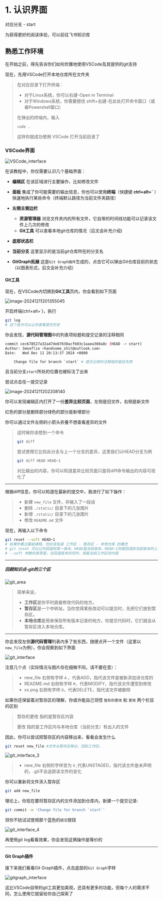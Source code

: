 # 1. 认识界面

对应分支 - start

为获得更好的阅读体验，可以前往飞书知识库

## 熟悉工作环境

在开始之前，得先告诉你们如何优雅地使用VSCode及其提供的git支持

现在，先用VSCode打开本地仓库所在文件夹

> 在对应目录下打开终端：
>
> - 对于Linux系统，你可以右键-Open in Terminal
> - 对于Windows系统，你需要摁住 shift+右键-在此处打开命令窗口（或者Powershell窗口）
>
> 在弹出的终端内，输入
>
> ```bash
> code .
> ```
>
> 这样你就成功使用 VSCode 打开当前目录了

### VSCode界面

![VSCode_interface](.\static\VSCode_interface.png)

在该教程中，你仅需要认识几个基础界面：

- **编辑区** 在该区域进行主要操作，比如修改文件

- **面板** 集成了你可能需要的输出信息，你也可以使用**终端**（快捷键 **ctrl+alt+`** ）快速地执行某些命令（终端默认路径为当前文件夹路径）

- **左侧主侧边栏**

  - **资源管理器** 浏览文件夹内的所有文件，它自带的时间线功能可以记录该文件上几次的修改
  - **Git工具** 可以查看本地git仓库的情况（后文会补充介绍)

- **底部状态栏**
- **当前分支** 这里显示的是当前git仓库所在的分支名
  
- **GitGraph拓展** 这是`Git Graph插件`生成的，点击它可以弹出Git仓库目前的状态（以图表形式，后文会补充介绍） 

#### Git工具

​	现在，在VSCode内切换到**Git工具**页内，你会看到如下页面

![image-20241211201355045](D:\Documents\github\git_tool_teaching\static\git_interface.png)

开启终端(ctrl+alt+`)，执行

```bash
git log
# 这个指令可以让你查看提交历史
```

你会发现，**源代码管理图**中的列表项标题和提交记录的注释相同

```bash
commit cec678527a32a47de87638acfb03c1aaea360a8c (HEAD -> start)
Author: Smoaflie <handsome_shit@outlook.com>
Date:   Wed Dec 11 20:13:37 2024 +0800

    Change file for branch `start` # 提交记录的注释指的是这东西
```

且当前分支`start`所处的位置也被标注了出来

尝试点击任一提交记录

![image-20241211202208140](D:\Documents\github\git_tool_teaching\static\git_interface_1.png) 

你可以发现编辑区内打开了一份**差异比较页面**，左侧是旧文件，右侧是新文件

红色的部分是删除部分绿色的部分是新增部分

你可以通过文件左侧的小箭头折叠不想查看差异的文件

> 这时候你该想到一个命令
>
> ```bash
> git diff
> ```
>
> 尝试使用它比较此分支与上一个分支的差异，这里我们以HEAD分支为例
>
> ```bash
> git diff HEAD HEAD~1
> ```
>
> 对比输出的内容，你可以知道差异比较页面只是将diff命令输出的内容可视化了

---

根据diff信息，你可以知道在最新的提交中，我进行了如下操作：

> - 新建 `new_file` 文件，并输入了一段话
> - 删除 `./static/` 目录下的几张图片
> - 新增 `./static/` 目录下的几张图片
> - 修改 `README.md` 文件

现在，再输入以下命令

```bash
git reset --soft HEAD~1
# 如果你看过基础课程，你应该知道 工作区 - 暂存区 - 本地仓库 的概念
# git reset 可以让你回退到某一版本，HEAD是当前版本，HEAD~1则是回退到当前版本的上一个版本，即上一个提交记录的状态
# --soft 参数的意思是，在回退版本的同时，保留当前工作区的内容
```

---

##### 回顾知识点-git的三个区

![git_area](.\static\git_area.png)

> 简单来说，
>
> - **工作区**是你平时直接修改代码的地方。
> - **暂存区**是一个中转站，当你觉得某些改动可以提交时，先把它们放到暂存区。
> - **本地仓库**是用来保存所有版本记录的地方，你提交代码时，它们就会从暂存区进入本地仓库。

---

你会发现左侧**源代码管理**列表内多了些东西，随便点开一个文件（这里以`new_file`为例），你会观察到如下界面

![git_interface](.\static\git_interface_2.png)

注意几个点（实际情况与图片存在细微不同，请不要在意）：

> - new_file 右侧有字样 `A` ，代表ADD，指代该文件是被新添加进仓库的
> - README.md 右侧有字样 `M`，代表MODIFY，指代该文件遭受到修改
> - xx.png 右侧有字样 `D`，代表DELETE，指代该文件被删除

如果你还保留着对暂存区的理解，你或许能自己领悟 `暂存的更改` 和 `更改` 两个栏目的区别

> 暂存的更改 指的是暂存区内容
>
> 更改 指的是工作区内与本地仓库（当前分支）有出入的文件

因此，你可以尝试把暂存区的内容移出来，看看会发生什么

```bash
git reset new_file #文件从暂存区移出，回到工作区。
```

![git_interface_3](.\static\git_interface_3.png)

> - new_file 右侧的字样变为 `U` ,代表UNSTAGED，指代该文件是未声明的，.git不会追踪该文件的变化
>

你可以重新将文件添入暂存区

```bash
git add new_file
```

理论上，你现在要将暂存区内的文件添加到仓库内，新建一个提交记录:

```bash
git commit -m 'Change file for branch `start`'
```

但你不妨试试使用那个蓝色的`提交`按钮

![git_interface_4](.\static\git_interface_4.png)

再使用git log看看效果，你会发现这俩操作是等价的

---

#### Git Graph插件

接下来我们看看Git Graph插件，点击底部的`Git Graph`字样

![gitgraph_interface](.\static\gitgraph_interface.png)

这比VSCode自带的git工具更加美观，还具有更多的功能，但每个人的需求不同，怎么使用它就留给你自己探索了
